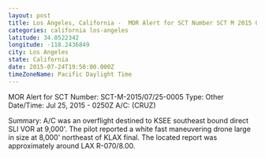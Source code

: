 ```yaml
---
layout: post
title: Los Angeles, California -  MOR Alert for SCT Number SCT M 2015 07 25 0005 Type Other Date
categories: california los-angeles
latitude: 34.0522342
longitude: -118.2436849
city: Los Angeles
state: California
date: 2015-07-24T19:50:00.000Z
timeZoneName: Pacific Daylight Time
---
```












MOR Alert for SCT
Number: SCT-M-2015/07/25-0005
Type: Other
Date/Time: Jul 25, 2015 - 0250Z
A/C: (CRUZ)

Summary: A/C was an overflight destined to KSEE southeast bound direct SLI VOR at 9,000'. The pilot reported a white fast maneuvering drone large in size at 8,000' northeast of KLAX final. The located report was approximately around LAX R-070/8.00. 
